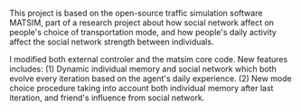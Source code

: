 This project is based on the open-source traffic simulation software MATSIM, part of a research project about how social network affect on people's choice of transportation mode, and how people's daily activity affect the social network strength between individuals. 

I modified both external controler and the matsim core code. New features includes: 
(1) Dynamic individual memory and social network which both evolve every iteration based on the agent's daily experience.
(2) New mode choice procedure taking into account both individual memory after last iteration, and friend's influence from social network.


